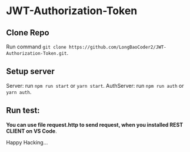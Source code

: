 # JWT-Authorization-Token
## Clone Repo
Run command `git clone https://github.com/LongBaoCoder2/JWT-Authorization-Token.git`.

## Setup server
Server: run `npm run start` or `yarn start`.
AuthServer: run `npm run auth` or `yarn auth`.

## Run test:

**You can use file request.http to send request, when you installed REST CLIENT on VS Code**.

Happy Hacking...

